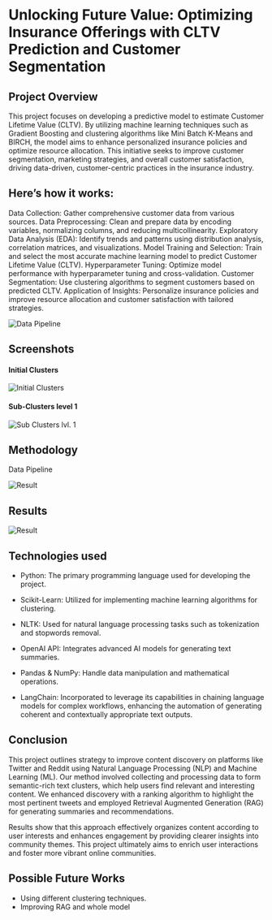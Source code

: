 

# Unlocking Future Value: Optimizing Insurance Offerings with CLTV Prediction and Customer Segmentation

## Project Overview
This project focuses on developing a predictive model to estimate Customer Lifetime Value (CLTV). By utilizing machine learning techniques such as Gradient Boosting and clustering algorithms like Mini Batch K-Means and BIRCH, the model aims to enhance personalized insurance policies and optimize resource allocation. This initiative seeks to improve customer segmentation, marketing strategies, and overall customer satisfaction, driving data-driven, customer-centric practices in the insurance industry.

## Here’s how it works:

Data Collection: Gather comprehensive customer data from various sources.
Data Preprocessing: Clean and prepare data by encoding variables, normalizing columns, and reducing multicollinearity.
Exploratory Data Analysis (EDA): Identify trends and patterns using distribution analysis, correlation matrices, and visualizations.
Model Training and Selection: Train and select the most accurate machine learning model to predict Customer Lifetime Value (CLTV).
Hyperparameter Tuning: Optimize model performance with hyperparameter tuning and cross-validation.
Customer Segmentation: Use clustering algorithms to segment customers based on predicted CLTV.
Application of Insights: Personalize insurance policies and improve resource allocation and customer satisfaction with tailored strategies.


![Data Pipeline](Tweets_Preprocessing/Diag.png)







## Screenshots

#### Initial Clusters

![Initial Clusters](Tweets_Preprocessing/Cluster1.png)

#### Sub-Clusters level 1
![Sub Clusters lvl. 1](Tweets_Preprocessing/Cluster2.png)














## Methodology

Data Pipeline

![Result](Tweets_Preprocessing/flow.png)

## Results

![Result](Tweets_Preprocessing/ss.jpeg)

## Technologies used

- Python: The primary programming language used for developing the project.

- Scikit-Learn: Utilized for implementing machine learning algorithms for clustering.

- NLTK: Used for natural language processing tasks such as tokenization and stopwords removal.

- OpenAI API: Integrates advanced AI models for generating text summaries.

- Pandas & NumPy: Handle data manipulation and mathematical operations.

- LangChain: Incorporated to leverage its capabilities in chaining language models for complex workflows, enhancing the automation of generating coherent and contextually appropriate text outputs.
## Conclusion

This project outlines strategy to improve content discovery on platforms like Twitter and Reddit using Natural Language Processing (NLP) and Machine Learning (ML). Our method involved collecting and processing data to form semantic-rich text clusters, which help users find relevant and interesting content. We enhanced discovery with a ranking algorithm to highlight the most pertinent tweets and employed Retrieval Augmented Generation (RAG) for generating summaries and recommendations.

Results show that this approach effectively organizes content according to user interests and enhances engagement by providing clearer insights into community themes. This project ultimately aims to enrich user interactions and foster more vibrant online communities.
## Possible Future Works

- Using different clustering techniques.
- Improving RAG and whole model

